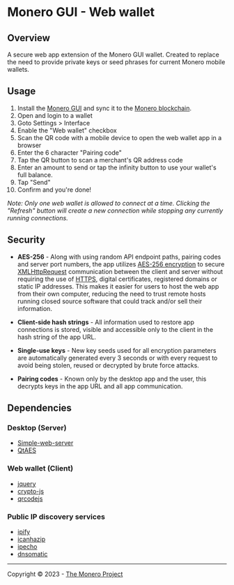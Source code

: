 # Monero GUI - Web wallet

## Overview
A secure web app extension of the Monero GUI wallet. Created to replace the need to provide private keys or seed phrases for current Monero mobile wallets.

## Usage
1. Install the [Monero GUI](https://github.com/monero-project/monero-gui/releases) and sync it to the [Monero blockchain](https://www.getmonero.org/downloads/#blockchain).
2. Open and login to a wallet
3. Goto Settings > Interface
4. Enable the "Web wallet" checkbox
5. Scan the QR code with a mobile device to open the web wallet app in a browser
6. Enter the 6 character "Pairing code"
7. Tap the QR button to scan a merchant's QR address code
8. Enter an amount to send or tap the infinity button to use your wallet's full balance.
9. Tap "Send"
10. Confirm and you're done!

*Note: Only one web wallet is allowed to connect at a time. Clicking the "Refresh" button will create a new connection while stopping any currently running connections.*

## Security

* **AES-256** - Along with using random API endpoint paths, pairing codes and server port numbers, the app utilizes [AES-256 encryption](https://en.wikipedia.org/wiki/Advanced_Encryption_Standard) to secure [XMLHttpRequest](https://developer.mozilla.org/en-US/docs/Web/API/XMLHttpRequest) communication between the client and server without requiring the use of [HTTPS](https://en.wikipedia.org/wiki/HTTPS), digital certificates, registered domains or static IP addresses. This makes it easier for users to host the web app from their own computer, reducing the need to trust remote hosts running closed source software that could track and/or sell their information.

* **Client-side hash strings** - All information used to restore app connections is stored, visible and accessible only to the client in the hash string of the app URL.

* **Single-use keys** - New key seeds used for all encryption parameters are automatically generated every 3 seconds or with every request to avoid being stolen, reused or decrypted by brute force attacks.

* **Pairing codes** - Known only by the desktop app and the user, this decrypts keys in the app URL and all app communication.

## Dependencies

### Desktop (Server)
* [Simple-web-server](https://gitlab.com/eidheim/Simple-Web-Server)
* [QtAES](https://github.com/bricke/Qt-AES)

### Web wallet (Client)
* [jquery](https://github.com/jquery/jquery)
* [crypto-js](https://github.com/brix/crypto-js)
* [qrcodejs](https://github.com/davidshimjs/qrcodejs)

### Public IP discovery services
* [ipify](https://www.ipify.org/)
* [icanhazip](https://icanhazip.com/)
* [ipecho](https://ipecho.net/plain)
* [dnsomatic](https://myip.dnsomatic.com/)

---
Copyright &copy; 2023 - [The Monero Project](https://github.com/monero-project)